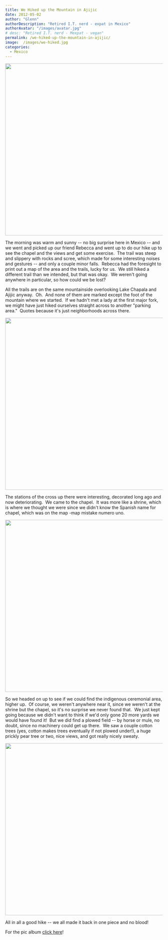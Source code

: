 ```yaml
---
title: We Hiked up the Mountain in Ajijic
date: 2012-05-02
author: "Glenn"
authorDescription: "Retired I.T. nerd - expat in Mexico"
authorAvatar: "/images/avatar.jpg"
# desc: "Retired I.T. nerd - Mexpat - vegan"
permalink: /we-hiked-up-the-mountain-in-ajijic/
image:  /images/we-hiked.jpg
categories:
  - Mexico
---
```

<img src="https://fbcdn-sphotos-a.akamaihd.net/hphotos-ak-snc7/318145_10150874198573993_677503992_11798280_942954306_n.jpg" alt="" width="550" />

The morning was warm and sunny -- no big surprise here in Mexico -- and we went and picked up our friend Rebecca and went up to do our hike up to see the chapel and the views and get some exercise.  The trail was steep and slippery with rocks and scree, which made for some interesting noises and gestures -- and only a couple minor falls.  Rebecca had the foresight to print out a map of the area and the trails, lucky for us.  We still hiked a different trail than we intended, but that was okay.  We weren't going anywhere in particular, so how could we be lost?

<!--more-->

All the trails are on the same mountainside overlooking Lake Chapala and Ajijic anyway.  Oh.  And none of them are marked except the foot of the mountain where we started.  If we hadn't met a lady at the first major fork, we might have just hiked ourselves straight across to another "parking area."  Quotes because it's just neighborhoods across there.

<img src="https://a5.sphotos.ak.fbcdn.net/hphotos-ak-ash3/544696_10150874160073993_677503992_11798196_813627107_n.jpg" alt="" width="550" />

The stations of the cross up there were interesting, decorated long ago and now deteriorating.  We came to the chapel.  It was more like a shrine, which is where we thought we were since we didn't know the Spanish name for chapel, which was on the map -map mistake numero uno.

<img src="https://a7.sphotos.ak.fbcdn.net/hphotos-ak-prn1/546072_10150874185228993_677503992_11798253_1136932813_n.jpg" alt="" width="550" />

So we headed on up to see if we could find the indigenous ceremonial area, higher up.  Of course, we weren't anywhere near it, since we weren't at the shrine but the chapel, so it's no surprise we never found that.  We just kept going because we didn't want to think if we'd only gone 20 more yards we would have found it!  But we did find a plowed field -- by horse or mule, no doubt, since no machinery could get up there.  We saw a couple cotton trees (yes, cotton makes trees eventually if not plowed under!), a huge prickly pear tree or two, nice views, and got really nicely sweaty.

<img src="https://fbcdn-sphotos-a.akamaihd.net/hphotos-ak-snc7/74785_10150874195078993_677503992_11798276_987421363_n.jpg" alt="" width="550" />

All in all a good hike -- we all made it back in one piece and no blood!

For the pic album [click here][1]!

 [1]: https://www.facebook.com/media/set/?set=a.10150874146793993.474874.677503992&type=1
